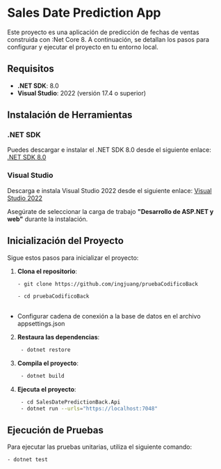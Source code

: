 # Sales Date Prediction App
Este proyecto es una aplicación de predicción de fechas de ventas construida con :Net Core 8. A continuación, se detallan los pasos para configurar y ejecutar el proyecto en tu entorno local.

## Requisitos

- **.NET SDK**: 8.0
- **Visual Studio**: 2022 (versión 17.4 o superior)

## Instalación de Herramientas

### .NET SDK

Puedes descargar e instalar el .NET SDK 8.0 desde el siguiente enlace:
[.NET SDK 8.0](https://dotnet.microsoft.com/download/dotnet/8.0)

### Visual Studio

Descarga e instala Visual Studio 2022 desde el siguiente enlace:
[Visual Studio 2022](https://visualstudio.microsoft.com/es/vs/)

Asegúrate de seleccionar la carga de trabajo **"Desarrollo de ASP.NET y web"** durante la instalación.

## Inicialización del Proyecto

Sigue estos pasos para inicializar el proyecto:

1. **Clona el repositorio**:

    ```sh
    - git clone https://github.com/ingjuang/pruebaCodificoBack

    - cd pruebaCodificoBack
  
- Configurar cadena de conexión a la base de datos en el archivo appsettings.json

2. **Restaura las dependencias**:
   ```sh
    - dotnet restore

3. **Compila el proyecto**:
   ```sh
    - dotnet build

4. **Ejecuta el proyecto**:
   ```sh
    - cd SalesDatePredictionBack.Api
    - dotnet run --urls="https://localhost:7048"

## Ejecución de Pruebas

Para ejecutar las pruebas unitarias, utiliza el siguiente comando:
```sh
- dotnet test

